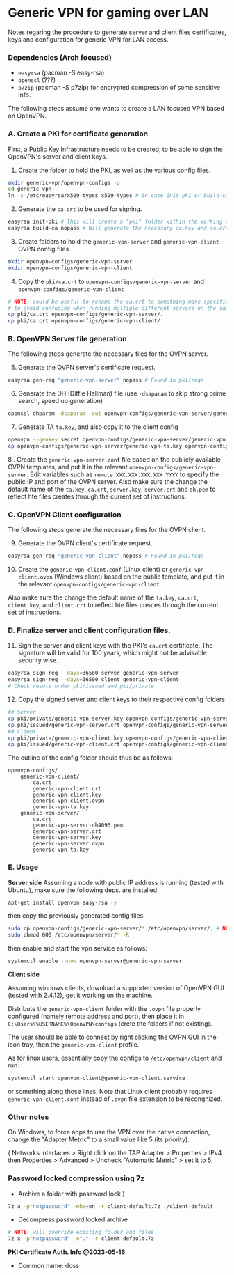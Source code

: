 # Generic VPN for gaming over LAN

Notes regaring the procedure to generate server and client files certificates, keys and configuration for generic VPN for LAN access.

### Dependencies (Arch focused)
- `easyrsa` (pacman -S easy-rsa)
- `openssl` (???)
- `p7zip`  (pacman -S p7zip) for encrypted compression of some sensitive info.

The following steps assume one wants to create a LAN focused VPN based on OpenVPN.

### A. Create a PKI for certificate generation
First, a Public Key Infrastructure needs to be created, to be able to sign the OpenVPN's server and client keys.

1. Create the folder to hold the PKI, as well as the various config files.
```bash
mkdir generic-vpn/openvpn-configs -p
cd generic-vpn
ln -s /etc/easyrsa/x509-types x509-types # In case init-pki or build-ca throws an error related to missing x509-types
```

2. Generate the `ca.crt` to be used for signing.

```bash
easyrsa init-pki # This will create a "pki" folder within the working directory
easyrsa build-ca nopass # Will generate the necessary ca.key and ca.crt
```

3. Create folders to hold the `generic-vpn-server` and `generic-vpn-client` OVPN config files
```bash
mkdir openvpn-configs/generic-vpn-server
mkdir openvpn-configs/generic-vpn-client
```

4. Copy the `pki/ca.crt` to `openvpn-configs/generic-vpn-server` and `openvpn-configs/generic-vpn-client`
```bash
# NOTE: could be useful to rename the ca.crt to something more specific 
# to avoid confusing when running multiple different servers on the same machine
cp pki/ca.crt openvpn-configs/generic-vpn-server/.
cp pki/ca.crt openvpn-configs/generic-vpn-client/.
```

### B. OpenVPN Server file generation

The following steps generate the necessary files for the OVPN server.

5. Generate the OVPN server's certificate request.
```bash
easyrsa gen-req "generic-vpn-server" nopass # Found in pki/reqs
```

6. Generate the DH (Diffie Hellman) file (use `-dsaparam` to skip strong prime search, speed up generation)
```bash
openssl dhparam -dsaparam -out openvpn-configs/generic-vpn-server/generic-vpn-server-dh4096.pem 4096
```

7. Generate TA `ta.key`, and also copy it to the client config
```bash
openvpn --genkey secret openvpn-configs/generic-vpn-server/generic-vpn-ta.key
cp openvpn-configs/generic-vpn-server/generic-vpn-ta.key openvpn-configs/generic-vpn-client/.
```

8 . Create the `generic-vpn-server.conf` file based on the publicly available OVPN templates, and put it in the relevant `openvpn-configs/generic-vpn-server`.
Edit variables such as `remote XXX.XXX.XXX.XXX YYYY` to specify the public IP and port of the OVPN server.
Also make sure the change the default name of the `ta.key`, `ca.crt`, `server.key`, `server.crt` and `dh.pem` to reflect hte files creates through the current set of instructions.

### C. OpenVPN Client configuration

The following steps generate the necessary files for the OVPN client.

9. Generate the OVPN client's certificate request.
```bash
easyrsa gen-req "generic-vpn-client" nopass # Found in pki/reqs
```

10. Create the `generic-vpn-client.conf` (Linux client) or `generic-vpn-client.ovpn` (Windows client) based on the public template, and put it in the relevant `openvpn-configs/generic-vpn-client`.

Also make sure the change the default name of the `ta.key`, `ca.crt`, `client.key`, and `client.crt` to reflect hte files creates through the current set of instructions.

### D. Finalize server and client configuration files.

11. Sign the server and client keys with the PKI's `ca.crt` certificate.
The signature will be valid for 100 years, which might not be advisable security wise.

```bash
easyrsa sign-req --days=36500 server generic-vpn-server
easyrsa sign-req --days=36500 client generic-vpn-client
# Check resuts under pki/issued and pki/private
```

12. Copy the signed server and client keys to their respective config folders
```bash
## Server
cp pki/private/generic-vpn-server.key openvpn-configs/generic-vpn-server/.
cp pki/issued/generic-vpn-server.crt openvpn-configs/generic-vpn-server/.
## Client
cp pki/private/generic-vpn-client.key openvpn-configs/generic-vpn-client/.
cp pki/issued/generic-vpn-client.crt openvpn-configs/generic-vpn-client/.
```

The outline of the config folder should thus be as follows:
```
openvpn-configs/
    generic-vpn-client/
        ca.crt
        generic-vpn-client.crt
        generic-vpn-client.key
        generic-vpn-client.ovpn
        generic-vpn-ta.key
    generic-vpn-server/
        ca.crt
        generic-vpn-server-dh4096.pem
        generic-vpn-server.crt
        generic-vpn-server.key
        generic-vpn-server.ovpn
        generic-vpn-ta.key
```

### E. Usage

**Server side**
Assuming a node with public IP address is running (tested with Ubuntu), make sure the following deps. are installed
```bash
apt-get install openvpn easy-rsa -y
```

then copy the previously generated config files:
```bash
sudo cp openvpn-configs/generic-vpn-server/* /etc/openvpn/server/. # NOTE: probably a more elegant way to handle different servers.
sudo chmod 600 /etc/openvpn/server/* -R
```

then enable and start the vpn service as follows:
```bash
systemctl enable --now openvpn-server@generic-vpn-server
```
**Client side**

Assuming windows clients, download a supported version of OpenVPN GUI (tested with 2.4.12), get it working on the machine.

Distribute the `generic-vpn-client` folder with the `.ovpn` file properly configured (namely remote address and port), then place it in `C:\Users\%USERNAME%\OpenVPN\configs` (crete the folders if not existing).

The user should be able to connect by right clicking the OVPN GUI in the icon tray, then the `generic-vpn-client` profile.

As for linux users, essentially copy the configs to `/etc/openvpn/client` and run:
```bash
systemctl start openvpn-client@generic-vpn-client.service
```
or something along those lines.
Note that Linux client probably requires `generic-vpn-client.conf` instead of `.ovpn` file extension to be recongnized.


### Other notes

On Windows, to force apps to use the VPN over the native connection, change the "Adapter Metric" to a small value like 5 (its priority):

( Networks interfaces > Right click on the TAP Adapter > Properties > IPv4 then Properties > Advanced > Uncheck "Automatic Metric" > set it to 5.

### Password locked compression using 7z

- Archive a folder with password lock
)
```bash
7z a -p"notpassword" -mhe=on -r client-default.7z ./client-default
```

- Decompress password locked archive

```bash
# NOTE: will override existing folder and files
7z x -p"notpassword" -o"." -r client-default.7z
```

**PKI Certificate Auth. Info @2023-05-16**
- Common name: doss

